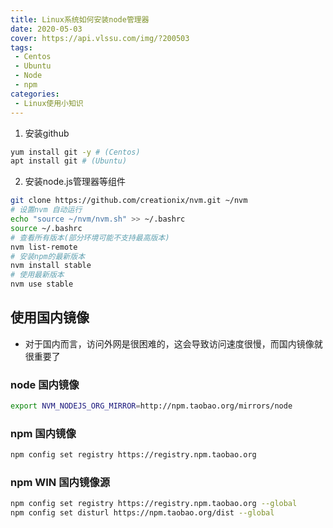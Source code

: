 ```yaml
---
title: Linux系统如何安装node管理器
date: 2020-05-03
cover: https://api.vlssu.com/img/?200503
tags:
 - Centos
 - Ubuntu
 - Node
 - npm
categories:
 - Linux使用小知识
---
```


1. 安装github
```bash
yum install git -y # (Centos)
apt install git # (Ubuntu)
```
2. 安装node.js管理器等组件
```bash
git clone https://github.com/creationix/nvm.git ~/nvm
# 设置nvm 自动运行
echo "source ~/nvm/nvm.sh" >> ~/.bashrc
source ~/.bashrc
# 查看所有版本(部分环境可能不支持最高版本)
nvm list-remote
# 安装npm的最新版本
nvm install stable
# 使用最新版本
nvm use stable
```

## 使用国内镜像

- 对于国内而言，访问外网是很困难的，这会导致访问速度很慢，而国内镜像就很重要了

### node 国内镜像
```bash
export NVM_NODEJS_ORG_MIRROR=http://npm.taobao.org/mirrors/node
```
### npm 国内镜像
```bash
npm config set registry https://registry.npm.taobao.org
```


### npm WIN 国内镜像源
```bash
npm config set registry https://registry.npm.taobao.org --global
npm config set disturl https://npm.taobao.org/dist --global
```